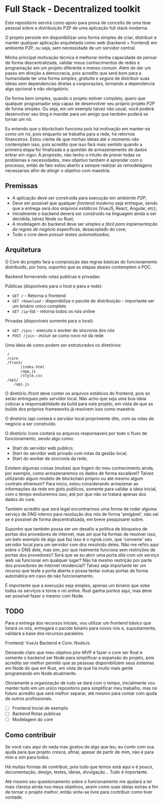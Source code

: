 # Full Stack - Decentralized toolkit

Este repositório servirá como apoio para prova de conceito de uma tese pessoal sobre a distribuição P2P de uma aplicação full stack moderna.

O projeto persiste em disponibilizar uma forma simples de criar, distribuir e manter qualquer aplicação arquitetada como web (backend + frontend) em ambiente P2P, ou seja, sem necessidade de um servidor central.

Minha principal motivação técnica é melhorar minha capacidade de pensar de forma descentralizada, validar meus conhecimentos de redes e programação em um projeto diferente e menos comum. Além de dar um passo em direção a democracia, pois acredito que será bom para a humanidade ter uma forma *simples, gratuita e segura* de distribuir suas ideias sem dependencias diretas a cooporações, tornando a dependencia algo opcional e não obrigatório.

De forma bem simples, quando o projeto estiver completo, quero que qualquer programador seja capaz de desenvolver seu próprio projeto P2P de forma simples. Ou seja, em um exemplo talvez não usual, você poderá desenvolver seu blog e mandar para um amigo que também poderá se tornar um nó.

Eu entendo que o blockchain funciona pois há motivação em manter-se como um nó, pois enquanto se trabalha para a rede, há retornos financeiros. Estou ciente de que minhas ideias até o momento não contemplam isso, pois acredito que isso fará mais sentido quando a primeira etapa for finalizada e a questão de armazenamento de dados entrar em vigor. À propósito, não tenho o intuito de prever todas os problemas e necessidades, meu objetivo também é aprender com o processo, então de fato estou aberto a sempre realizar às remodelagens necessarias afim de atingir o objetivo com maestria.
## Premissas

  - A aplicação deve ser construída para execução em *ambiente P2P*;
  - Deve ser possível que qualquer *frontend moderno* seja entregue, sendo que a entrega será dos *arquivos estáticos* (VueJS, React, Angular, etc);
  - Inicialmente o backend deverá ser construído na linguagem ainda a ser decidida, talvez Node ou Rust;
  - A modelagem do backend deve ser *simples e fácil para implementação de regras de negócio* específicas, desacoplado do core;
  - Todo o core deve possuir *testes automatizados*;

## Arquitetura

O Core do projeto fará a composição das regras básicas do funcionamento distribuido, por hora, suponho que as etapas abaixo contemplem a POC.

Backend fornecendo rotas publicas e privadas:

Públicas (disponíveis para o host e para a rede):

 - `GET /` -  Retorna o frontend 
 - `GET /download` - disponibiliza o pacote de distribuição - importante ser um binário unico completo
 - `GET /ip`-list - retorna todos os nós online

Privadas (disponíveis somente para o host):
 - `GET /sync` - executa o worker de sincronia dos nós
 - `POST /join` - incluir se como novo nó da rede

Uma ideia de como podem ser estruturados os diretórios:
```
 /
 /core
 /front/
       /index.html
       /app.js
       /style.css
 /api/
    /api.js
```

O diretório /front deve conter os arquivos estáticos do frontend, pois só serão entregues pelo servidor local. Não acho que seja uma boa ideia colocar a responsabilidade da build para este projeto, em vista de que as builds dos próprios frameworks já resolvem isso como maestria.

O diretório /api conterá o servidor local proprimente dito, com as rotas do negócio a ser construído.

O diretório /core conterá os arquivos responsáveis por todo o fluxo de funcionamento, sendo algo como:
 - Start do servidor web publico;
 - Start do servidor web privado com rotas da gestão local;
 - Start do worker de sincronia da rede;

Existem algumas coisas (muitas) que fogem do meu conhecimento ainda, por exemplo, como armazenaremos os dados de forma escalável? Talvez utilizando algum modelo de blockchain próprio ou até mesmo algum contrato ethereum?
Para inicio, estou considerando armazenar as informações da rede em gists publicos, somente para validar a ideia inicial, com o tempo evoluiremos isso, até por que não se tratará apenas dos dados do core.

Também acredito que será legal encontrarmos uma forma de rodar alguma serviço de DNS interno para resolução dos nós de forma 'amigável', não sei se é possível de forma descentralizada, em breve pesquisarei sobre.

Suponho que também possa ser um desafio a política de bloqueios de portas dos provedores de internet, mas sei que há formas de resolver isso, um belo exemplo de algo que faz isso é o ngrok.com, que 'converte' seu servidor local para um servidor com dns resolvido deles. Não me refiro aqui sobre o DNS dele, mas sim, por que realmente funciona sem restrições de portas dos provedores? Será que se eu abrir uma porta alta com um serviço web vai funcionar em qualquer lugar? Não há mesmo restrição por parte dos provedores de internet residencial? Talvez seja importante ter um recurso que teste a porta aberta e possa tentar outras portas de forma automática em caso de não funcionamento.

É importante que a execução seja simples, apenas um binário que sobe todos os serviços e torna o nó online. Rust ganha pontos aqui, mas deve ser possível fazer o mesmo com Node.

## TODO

Para a entrega dos recursos iniciais, vou utilizar um frontend básico que listará os nós, entregará o pacote binário para novos nós e, supostamente, validará a base dos recursos paralelos.

Frontend: VueJs
Backend e Core: NodeJs

Deixando claro que meu objetivo pós-MVP é fazer o core ser Rust e somente o backend ser Node para simplificar a expansão do projeto, pois acredito ser melhor permitir que as pessoas disponibilizem seus sistemas em Node do que em Rust, em vista de que há muito mais gente programando em Node atualmente.

Obviamente a organização de tudo se dará com o tempo, inicialmente vou manter tudo em um unico repositório para simplificar meu trabalho, mas no futuro acredito que será melhor separar, até mesmo para contar com ajuda de outros profissionais.

- [ ] Frontend Inicial de exemplo
- [ ] Backend Rotas publicas
- [ ] Modelagem do core

## Como contribuir

Se você caiu aqui do nada mas gostou de algo que leu, eu conto com sua ajuda para que projeto cresce, afinal, apesar de partir de mim, não é para mim e sim para todos. 

Há muitas formas de contribuir, pois tudo que temos está aqui e é pouco, documentação, design, testes, ideias, divulgação... Tudo é importante.

Até mesmo seu questionamento sobre o funcionamento me ajudará a ter mais clareza ainda nos meus objetivos, assim como suas ideias extras a fim de tornar o projeto melhor, então sinta-se livre para contribuir como tiver vontade.